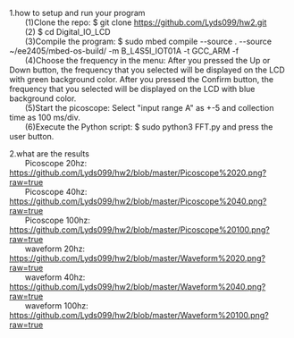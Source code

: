 1.how to setup and run your program  
&emsp;&emsp;(1)Clone the repo: $ git clone https://github.com/Lyds099/hw2.git  
&emsp;&emsp;(2) $ cd Digital_IO_LCD  
&emsp;&emsp;(3)Compile the program: $ sudo mbed compile --source . --source ~/ee2405/mbed-os-build/ -m B_L4S5I_IOT01A -t GCC_ARM -f  
&emsp;&emsp;(4)Choose the frequency in the menu: After you pressed the Up or Down button, the frequency that you selected will be displayed on the LCD with green background color. After you pressed the Confirm button, the frequency that you selected will be displayed on the LCD with blue background color.  
&emsp;&emsp;(5)Start the picoscope: Select "input range A" as +-5 and collection time as 100 ms/div.  
&emsp;&emsp;(6)Execute the Python script: $ sudo python3 FFT.py and press the user button.

2.what are the results  
&emsp;&emsp;Picoscope 20hz: https://github.com/Lyds099/hw2/blob/master/Picoscope%2020.png?raw=true  
&emsp;&emsp;Picoscope 40hz: https://github.com/Lyds099/hw2/blob/master/Picoscope%2040.png?raw=true  
&emsp;&emsp;Picoscope 100hz: https://github.com/Lyds099/hw2/blob/master/Picoscope%20100.png?raw=true  
&emsp;&emsp;waveform 20hz: https://github.com/Lyds099/hw2/blob/master/Waveform%2020.png?raw=true  
&emsp;&emsp;waveform 40hz: https://github.com/Lyds099/hw2/blob/master/Waveform%2040.png?raw=true  
&emsp;&emsp;waveform 100hz: https://github.com/Lyds099/hw2/blob/master/Waveform%20100.png?raw=true  